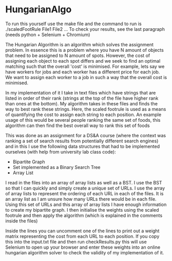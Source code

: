 # HungarianAlgo

To run this yourself use the make file and the command to run is ./scaledFootRule File1 File2 ...
To check your results, see the last paragraph (needs python + Selenium + Chromium)

The Hungarian Algorithm is an algorithm which solves the assignment problem. In essence this is a problem where you have N amount of objects that need to be assigned to N amount of spots.
However, the cost of assigning each object to each spot differs and we seek to find an optimal matching such that the overall 'cost' is minimised. For example, lets say we have workers for jobs and each worker has a different price for each job. 
We want to assign each worker to a job in such a way that the overall cost is minimised.

In my implementation of it I take in text files which have strings that are listed in order of their rank (strings at the top of the file have higher rank than ones at the bottom).
My algorithm takes in these files and finds the way to best rank these strings. Here, the scaled footrule is used as a means of quantifying the cost to assign each string to each position. An example usage of this would be several people ranking the same set of foods, this algorithm can then find the best overall way to rank this set of foods

This was done as an assignment for a DS&A course (where the context was ranking a set of search results from potentially different search engines) and in this I use the following data structures that had to be implemented ourselves (with help from university lab class code):
- Bipartite Graph
- Set implemented as a Binary Search Tree
- Array List 

I read in the files into an array of array lists as well as a BST. I use the BST so that I can quickly and simply create a unique set of URLs.
I use the array of array lists to represent the ordering of each URL in each of the files. It is an array list as I am unsure how many URLs there 
would be in each file. Using this set of URLs and this array of array lists I have enough information to create my bipartite graph. I then initialise the weights using the scaled footrule
and then apply the algorithm (which is explained in the comments inside the files)

Inside the lines you can uncomment one of the lines to print out a weight matrix representing the cost from each URL to each position.
If you copy this into the input.txt file and then run checkResults.py this will use Selenium to open up your browser and enter these 
weights into an online hungarian algorithm solver to check the validity of my implementation of it.

